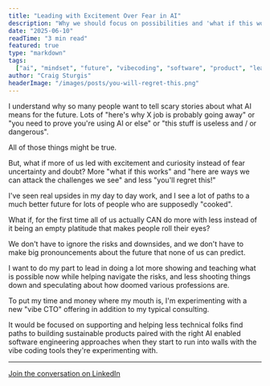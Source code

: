 ```yaml
---
title: "Leading with Excitement Over Fear in AI"
description: "Why we should focus on possibilities and 'what if this works' instead of fear and speculation about AI's impact"
date: "2025-06-10"
readTime: "3 min read"
featured: true
type: "markdown"
tags:
  ["ai", "mindset", "future", "vibecoding", "software", "product", "leadership"]
author: "Craig Sturgis"
headerImage: "/images/posts/you-will-regret-this.png"
---
```


I understand why so many people want to tell scary stories about what AI means for the future. Lots of "here's why X job is probably going away" or "you need to prove you're using AI or else" or "this stuff is useless and / or dangerous".

All of those things might be true.

But, what if more of us led with excitement and curiosity instead of fear uncertainty and doubt? More "what if this works" and "here are ways we can attack the challenges we see" and less "you'll regret this!"

I've seen real upsides in my day to day work, and I see a lot of paths to a much better future for lots of people who are supposedly "cooked".

What if, for the first time all of us actually CAN do more with less instead of it being an empty platitude that makes people roll their eyes?

We don't have to ignore the risks and downsides, and we don't have to make big pronouncements about the future that none of us can predict.

I want to do my part to lead in doing a lot more showing and teaching what is possible now while helping navigate the risks, and less shooting things down and speculating about how doomed various professions are.

To put my time and money where my mouth is, I'm experimenting with a new "vibe CTO" offering in addition to my typical consulting.

It would be focused on supporting and helping less technical folks find paths to building sustainable products paired with the right AI enabled software engineering approaches when they start to run into walls with the vibe coding tools they're experimenting with.

---

[Join the conversation on LinkedIn](https://www.linkedin.com/posts/craigsturgis_vibecoding-software-product-activity-7338198406458241024-95TM/)
